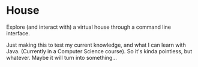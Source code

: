 # House
Explore (and interact with) a virtual house through a command line interface.

Just making this to test my current knowledge, and what I can learn with Java. (Currently in a Computer Science course).
So it's kinda pointless, but whatever. Maybe it will turn into something...
